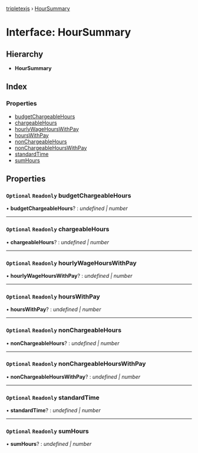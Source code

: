 [tripletexjs](../README.md) › [HourSummary](hoursummary.md)

# Interface: HourSummary

## Hierarchy

* **HourSummary**

## Index

### Properties

* [budgetChargeableHours](hoursummary.md#optional-readonly-budgetchargeablehours)
* [chargeableHours](hoursummary.md#optional-readonly-chargeablehours)
* [hourlyWageHoursWithPay](hoursummary.md#optional-readonly-hourlywagehourswithpay)
* [hoursWithPay](hoursummary.md#optional-readonly-hourswithpay)
* [nonChargeableHours](hoursummary.md#optional-readonly-nonchargeablehours)
* [nonChargeableHoursWithPay](hoursummary.md#optional-readonly-nonchargeablehourswithpay)
* [standardTime](hoursummary.md#optional-readonly-standardtime)
* [sumHours](hoursummary.md#optional-readonly-sumhours)

## Properties

### `Optional` `Readonly` budgetChargeableHours

• **budgetChargeableHours**? : *undefined | number*

___

### `Optional` `Readonly` chargeableHours

• **chargeableHours**? : *undefined | number*

___

### `Optional` `Readonly` hourlyWageHoursWithPay

• **hourlyWageHoursWithPay**? : *undefined | number*

___

### `Optional` `Readonly` hoursWithPay

• **hoursWithPay**? : *undefined | number*

___

### `Optional` `Readonly` nonChargeableHours

• **nonChargeableHours**? : *undefined | number*

___

### `Optional` `Readonly` nonChargeableHoursWithPay

• **nonChargeableHoursWithPay**? : *undefined | number*

___

### `Optional` `Readonly` standardTime

• **standardTime**? : *undefined | number*

___

### `Optional` `Readonly` sumHours

• **sumHours**? : *undefined | number*
